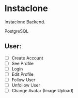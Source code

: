 # Instaclone

Instaclone Backend.

PostgreSQL

## User:

-[ ]  Create Account
-[ ]  See Profile
-[ ]  Login
-[ ]  Edit Profile
-[ ]  Follow User
-[ ]  Unfollow User
-[ ]  Change Avatar (Image Upload)
